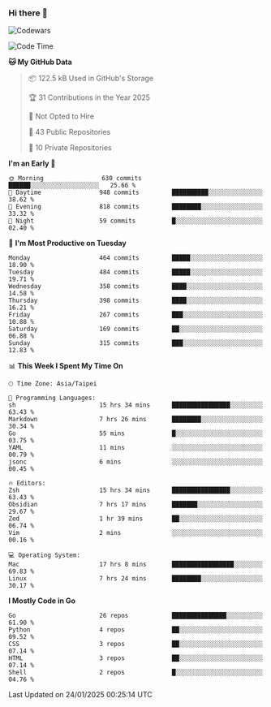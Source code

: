 ### Hi there 👋

![Codewars](https://www.codewars.com/users/omegaatt36/badges/small)

<!--START_SECTION:waka-->
![Code Time](http://img.shields.io/badge/Code%20Time-3%2C025%20hrs%2026%20mins-blue)

**🐱 My GitHub Data** 

> 📦 122.5 kB Used in GitHub's Storage 
 > 
> 🏆 31 Contributions in the Year 2025
 > 
> 🚫 Not Opted to Hire
 > 
> 📜 43 Public Repositories 
 > 
> 🔑 10 Private Repositories 
 > 
**I'm an Early 🐤** 

```text
🌞 Morning                630 commits         ██████░░░░░░░░░░░░░░░░░░░   25.66 % 
🌆 Daytime                948 commits         ██████████░░░░░░░░░░░░░░░   38.62 % 
🌃 Evening                818 commits         ████████░░░░░░░░░░░░░░░░░   33.32 % 
🌙 Night                  59 commits          █░░░░░░░░░░░░░░░░░░░░░░░░   02.40 % 
```
📅 **I'm Most Productive on Tuesday** 

```text
Monday                   464 commits         █████░░░░░░░░░░░░░░░░░░░░   18.90 % 
Tuesday                  484 commits         █████░░░░░░░░░░░░░░░░░░░░   19.71 % 
Wednesday                358 commits         ████░░░░░░░░░░░░░░░░░░░░░   14.58 % 
Thursday                 398 commits         ████░░░░░░░░░░░░░░░░░░░░░   16.21 % 
Friday                   267 commits         ███░░░░░░░░░░░░░░░░░░░░░░   10.88 % 
Saturday                 169 commits         ██░░░░░░░░░░░░░░░░░░░░░░░   06.88 % 
Sunday                   315 commits         ███░░░░░░░░░░░░░░░░░░░░░░   12.83 % 
```


📊 **This Week I Spent My Time On** 

```text
🕑︎ Time Zone: Asia/Taipei

💬 Programming Languages: 
sh                       15 hrs 34 mins      ████████████████░░░░░░░░░   63.43 % 
Markdown                 7 hrs 26 mins       ████████░░░░░░░░░░░░░░░░░   30.34 % 
Go                       55 mins             █░░░░░░░░░░░░░░░░░░░░░░░░   03.75 % 
YAML                     11 mins             ░░░░░░░░░░░░░░░░░░░░░░░░░   00.79 % 
jsonc                    6 mins              ░░░░░░░░░░░░░░░░░░░░░░░░░   00.45 % 

🔥 Editors: 
Zsh                      15 hrs 34 mins      ████████████████░░░░░░░░░   63.43 % 
Obsidian                 7 hrs 17 mins       ███████░░░░░░░░░░░░░░░░░░   29.67 % 
Zed                      1 hr 39 mins        ██░░░░░░░░░░░░░░░░░░░░░░░   06.74 % 
Vim                      2 mins              ░░░░░░░░░░░░░░░░░░░░░░░░░   00.16 % 

💻 Operating System: 
Mac                      17 hrs 8 mins       █████████████████░░░░░░░░   69.83 % 
Linux                    7 hrs 24 mins       ████████░░░░░░░░░░░░░░░░░   30.17 % 
```

**I Mostly Code in Go** 

```text
Go                       26 repos            ███████████████░░░░░░░░░░   61.90 % 
Python                   4 repos             ██░░░░░░░░░░░░░░░░░░░░░░░   09.52 % 
CSS                      3 repos             ██░░░░░░░░░░░░░░░░░░░░░░░   07.14 % 
HTML                     3 repos             ██░░░░░░░░░░░░░░░░░░░░░░░   07.14 % 
Shell                    2 repos             █░░░░░░░░░░░░░░░░░░░░░░░░   04.76 % 
```




 Last Updated on 24/01/2025 00:25:14 UTC
<!--END_SECTION:waka-->

<!--
**omegaatt36/omegaatt36** is a ✨ _special_ ✨ repository because its `README.md` (this file) appears on your GitHub profile.

Here are some ideas to get you started:

- 🔭 I’m currently working on ...
- 🌱 I’m currently learning ...
- 👯 I’m looking to collaborate on ...
- 🤔 I’m looking for help with ...
- 💬 Ask me about ...
- 📫 How to reach me: ...
- 😄 Pronouns: ...
- ⚡ Fun fact: ...
-->
